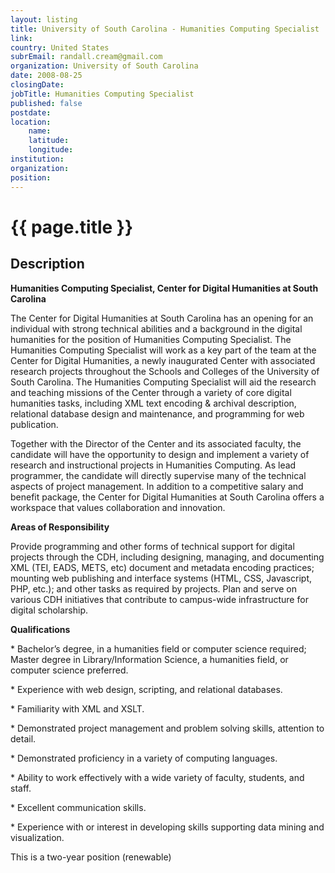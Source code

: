 ```yaml
---
layout: listing
title: University of South Carolina - Humanities Computing Specialist
link:
country: United States
subrEmail: randall.cream@gmail.com
organization: University of South Carolina 
date: 2008-08-25
closingDate: 
jobTitle: Humanities Computing Specialist
published: false
postdate:
location:
	name: 
	latitude: 
	longitude: 
institution: 
organization: 
position: 
--- 
```



# {{ page.title }}

## Description







<p><b>Humanities Computing Specialist, Center for Digital Humanities at South Carolina</b></p>
<p>The Center for Digital Humanities at South Carolina has an opening for an individual with strong technical abilities and a background in the digital humanities for the position of Humanities Computing Specialist. The Humanities Computing Specialist will work as a key part of the team at the Center for Digital Humanities, a newly inaugurated Center with associated research projects throughout the Schools and Colleges of the University of South Carolina. The Humanities Computing Specialist will aid the research and teaching missions of the Center through a variety of core digital humanities tasks, including XML text encoding & archival description, relational database design and maintenance, and programming for web publication.</p>
<p> Together with the Director of the Center and its associated faculty, the candidate will have the opportunity to design and implement a variety of research and instructional projects in Humanities Computing. As lead programmer, the candidate will directly supervise many of the technical aspects of project management. In addition to a competitive salary and benefit package, the Center for Digital Humanities at South Carolina offers a workspace that values collaboration and innovation.</p> 
<p><b>Areas of Responsibility</b></p>
<p>Provide programming and other forms of technical support for digital projects through the CDH, including designing, managing, and documenting XML (TEI, EADS, METS, etc) document and metadata encoding practices; mounting web publishing and interface systems (HTML, CSS, Javascript, PHP, etc.); and other tasks as required by projects. Plan and serve on various CDH initiatives that contribute to campus-wide infrastructure for digital scholarship.</p>
<p><b>Qualifications</b></p>
<p>* Bachelor’s degree, in a humanities field or computer science required; Master degree in Library/Information Science, a humanities field, or computer science preferred.</p>
<p>* Experience with web design, scripting, and relational databases.</p>
<p>* Familiarity with XML and XSLT.</p>
<p>* Demonstrated project management and problem solving skills, attention to detail.</p>
<p>* Demonstrated proficiency in a variety of computing languages.</p>
<p>* Ability to work effectively with a wide variety of faculty, students, and staff.</p>
<p>* Excellent communication skills.</p>
<p>* Experience with or interest in developing skills supporting data mining and visualization.</p>
<p>This is a two-year position (renewable)</p> 

